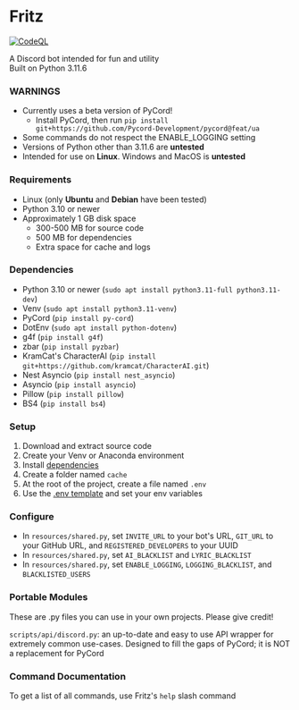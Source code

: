 # Fritz

[![CodeQL](https://github.com/psychon-night/Fritz-for-Discord/actions/workflows/codeql.yml/badge.svg)](https://github.com/psychon-night/Fritz-for-Discord/actions/workflows/codeql.yml)

A Discord bot intended for fun and utility\
Built on Python 3.11.6

### WARNINGS
- Currently uses a beta version of PyCord!
	- Install PyCord, then run `pip install git+https://github.com/Pycord-Development/pycord@feat/ua`
- Some commands do not respect the ENABLE_LOGGING setting
- Versions of Python other than 3.11.6 are **untested**
- Intended for use on **Linux**. Windows and MacOS is **untested**

### Requirements
- Linux (only **Ubuntu** and **Debian** have been tested)
- Python 3.10 or newer
- Approximately 1 GB disk space
	- 300-500 MB for source code
	- 500 MB for dependencies
	- Extra space for cache and logs

### Dependencies
- Python 3.10 or newer (`sudo apt install python3.11-full python3.11-dev`)
- Venv (`sudo apt install python3.11-venv`)
- PyCord (`pip install py-cord`)
- DotEnv (`sudo apt install python-dotenv`)
- g4f (`pip install g4f`)
- zbar (`pip install pyzbar`)
- KramCat's CharacterAI (`pip install git+https://github.com/kramcat/CharacterAI.git`)
- Nest Asyncio (`pip install nest_asyncio`)
- Asyncio (`pip install asyncio`)
- Pillow (`pip install pillow`)
- BS4 (`pip install bs4`)

### Setup
1. Download and extract source code
2. Create your Venv or Anaconda environment
3. Install [dependencies](#dependencies)
4. Create a folder named `cache`
5. At the root of the project, create a file named `.env`
6. Use the [.env template](https://github.com/psychon-night/Fritz-for-Discord/blob/main/.env.template) and set your env variables

### Configure
- In `resources/shared.py`, set `INVITE_URL` to your bot's URL, `GIT_URL` to your GitHub URL, and `REGISTERED_DEVELOPERS` to your UUID
- In `resources/shared.py`, set `AI_BLACKLIST` and `LYRIC_BLACKLIST`
- In `resources/shared.py`, set `ENABLE_LOGGING`, `LOGGING_BLACKLIST`, and `BLACKLISTED_USERS`

### Portable Modules

These are .py files you can use in your own projects. Please give credit!

`scripts/api/discord.py`: an up-to-date and easy to use API wrapper for extremely common use-cases. Designed to fill the gaps of PyCord; it is NOT a replacement for PyCord

### Command Documentation

To get a list of all commands, use Fritz's `help` slash command
